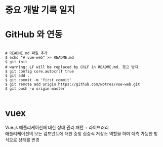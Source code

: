 중요 개발 기록 일지
=============

# GitHub 와 연동
<pre>
<code>
# README.md 파일 추가
$ echo "# vue-web" >> README.md
$ git init
# warning: LF will be replaced by CRLF in README.md. 경고 방지
$ git config core.autocrlf true
$ git add .
$ git commit -m 'first commit'
$ git remote add origin https://github.com/wotres/vue-web.git
$ git push -u origin master
</code>
</pre>


# vuex
Vue.js 애플리케이션에 대한 상태 관리 패턴 + 라이브러리  
애플리케이션의 모든 컴포넌트에 대한 중앙 집중식 저장소 역할을 하며 예측 가능한 방식으로 상태를 변경

